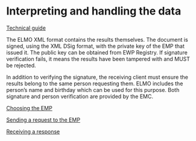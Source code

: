 Interpreting and handling the data
==================================

[Technical guide](technical-guide.md)

The ELMO XML format contains the results themselves. The document is signed, using the XML DSig format, with the private key of the EMP that issued it. The public key can be obtained from EWP Registry. If signature verification fails, it means the results have been tampered with and MUST be rejected.

In addition to verifying the signature, the receiving client must ensure the results belong to the same person requesting them. ELMO includes the person’s name and birthday which can be used for this purpose. Both signature and person verification are provided by the EMC.

[Choosing the EMP](choosing-the-emp.md)

[Sending a request to the EMP](sending-a-request-to-the-emp.md)

[Receiving a response](receiving-a-response.md)